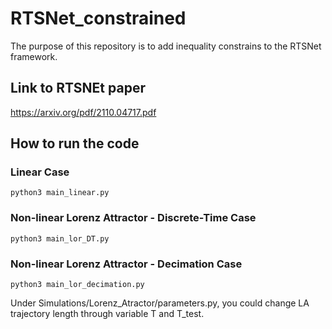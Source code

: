 # RTSNet_constrained 
The purpose of this repository is to add inequality constrains to the RTSNet framework.

## Link to RTSNEt paper
https://arxiv.org/pdf/2110.04717.pdf

## How to run the code

### Linear Case
```
python3 main_linear.py
```
### Non-linear Lorenz Attractor - Discrete-Time Case
```
python3 main_lor_DT.py 
```
### Non-linear Lorenz Attractor - Decimation Case
```
python3 main_lor_decimation.py
```
Under Simulations/Lorenz_Atractor/parameters.py, you could change LA trajectory length through variable T and T_test.

